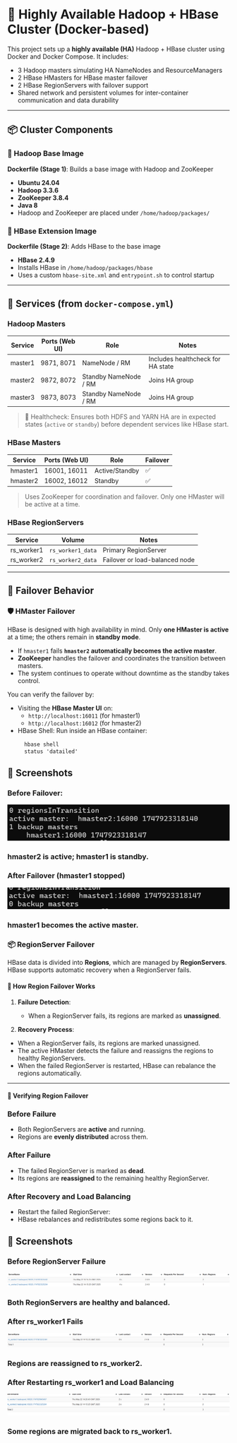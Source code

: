 # 🐘 Highly Available Hadoop + HBase Cluster (Docker-based)

This project sets up a **highly available (HA)** Hadoop + HBase cluster using Docker and Docker Compose. It includes:

- 3 Hadoop masters simulating HA NameNodes and ResourceManagers
- 2 HBase HMasters for HBase master failover
- 2 HBase RegionServers with failover support
- Shared network and persistent volumes for inter-container communication and data durability

---

## 📦 Cluster Components

### 🔧 Hadoop Base Image

**Dockerfile (Stage 1)**: Builds a base image with Hadoop and ZooKeeper

- **Ubuntu 24.04**
- **Hadoop 3.3.6**
- **ZooKeeper 3.8.4**
- **Java 8**
- Hadoop and ZooKeeper are placed under `/home/hadoop/packages/`

### 🔧 HBase Extension Image

**Dockerfile (Stage 2)**: Adds HBase to the base image

- **HBase 2.4.9**
- Installs HBase in `/home/hadoop/packages/hbase`
- Uses a custom `hbase-site.xml` and `entrypoint.sh` to control startup

---

## 🧱 Services (from `docker-compose.yml`)

### Hadoop Masters

| Service   | Ports (Web UI) | Role                  | Notes                                          |
|-----------|----------------|-----------------------|------------------------------------------------|
| master1   | 9871, 8071     | NameNode / RM         | Includes healthcheck for HA state             |
| master2   | 9872, 8072     | Standby NameNode / RM | Joins HA group                                 |
| master3   | 9873, 8073     | Standby NameNode / RM | Joins HA group                                 |

> 🧠 Healthcheck: Ensures both HDFS and YARN HA are in expected states (`active` or `standby`) before dependent services like HBase start.

### HBase Masters

| Service   | Ports (Web UI) | Role           | Failover |
|-----------|----------------|----------------|----------|
| hmaster1  | 16001, 16011    | Active/Standby | ✅       |
| hmaster2  | 16002, 16012    | Standby        | ✅       |

> Uses ZooKeeper for coordination and failover. Only one HMaster will be active at a time.

### HBase RegionServers

| Service     | Volume             | Notes                          |
|-------------|--------------------|--------------------------------|
| rs_worker1  | `rs_worker1_data`  | Primary RegionServer           |
| rs_worker2  | `rs_worker2_data`  | Failover or load-balanced node |

---

## 🔄 Failover Behavior

### 🛡️ HMaster Failover

HBase is designed with high availability in mind. Only **one HMaster is active** at a time; the others remain in **standby mode**.

- If `hmaster1` fails  **`hmaster2` automatically becomes the active master**.
- **ZooKeeper** handles the failover and coordinates the transition between masters.
- The system continues to operate without downtime as the standby takes control.


You can verify the failover by:

- Visiting the **HBase Master UI** on:
  - `http://localhost:16011` (for hmaster1)
  - `http://localhost:16012` (for hmaster2)
- HBase Shell:
   Run inside an HBase container:
   ```
     hbase shell
     status 'datailed'
   ```
## 📸 Screenshots
### Before Failover:
![image](https://github.com/TmohamedashrafT/High-Availability-HBase-Cluster/blob/main/readme_image/Before_Failover.png)
### hmaster2 is active; hmaster1 is standby.

### After Failover (hmaster1 stopped)
![image](https://github.com/TmohamedashrafT/High-Availability-HBase-Cluster/blob/main/readme_image/After_Failover.png)
### hmaster1 becomes the active master.

### 📦 RegionServer Failover

HBase data is divided into **Regions**, which are managed by **RegionServers**. HBase supports automatic recovery when a RegionServer fails.

#### 🔁 How Region Failover Works

1. **Failure Detection**:  
   - When a RegionServer fails, its regions are marked as **unassigned**.
   
2. **Recovery Process**:  
  -  When a RegionServer fails, its regions are marked unassigned.
  -  The active HMaster detects the failure and reassigns the regions to healthy RegionServers.
  -  When the failed RegionServer is restarted, HBase can rebalance the regions automatically. 

---

#### 🧪 Verifying Region Failover

### Before Failure
- Both RegionServers are **active** and running.  
- Regions are **evenly distributed** across them.  

### After Failure
- The failed RegionServer is marked as **dead**.  
- Its regions are **reassigned** to the remaining healthy RegionServer.  

### After Recovery and Load Balancing
- Restart the failed RegionServer:
- HBase rebalances and redistributes some regions back to it.

## 📸 Screenshots
### Before RegionServer Failure
![image](https://github.com/TmohamedashrafT/High-Availability-HBase-Cluster/blob/main/readme_image/RS_Before_Failover.png)
### Both RegionServers are healthy and balanced.

### After rs_worker1 Fails
![image](https://github.com/TmohamedashrafT/High-Availability-HBase-Cluster/blob/main/readme_image/RS_After_Failover.png)
### Regions are reassigned to rs_worker2.

### After Restarting rs_worker1 and Load Balancing
![image](https://github.com/TmohamedashrafT/High-Availability-HBase-Cluster/blob/main/readme_image/RS_After_load_balancing.png)
### Some regions are migrated back to rs_worker1.











